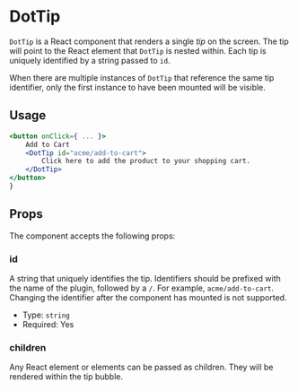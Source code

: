 DotTip
========

`DotTip` is a React component that renders a single _tip_ on the screen. The tip will point to the React element that `DotTip` is nested within. Each tip is uniquely identified by a string passed to `id`.

When there are multiple instances of `DotTip` that reference the same tip identifier, only the first instance to have been mounted will be visible.

## Usage

```jsx
<button onClick={ ... }>
	Add to Cart
	<DotTip id="acme/add-to-cart">
		Click here to add the product to your shopping cart.
	</DotTip>
</button>
}
```

## Props

The component accepts the following props:

### id

A string that uniquely identifies the tip. Identifiers should be prefixed with the name of the plugin, followed by a `/`. For example, `acme/add-to-cart`. Changing the identifier after the component has mounted is not supported.

- Type: `string`
- Required: Yes

### children

Any React element or elements can be passed as children. They will be rendered within the tip bubble.
